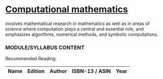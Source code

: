 # [Computational mathematics](https://en.wikipedia.org/wiki/Computational_mathematics) 
involves mathematical research in mathematics as well as in areas of science where computation plays a central and
essential role, and emphasizes algorithms, numerical methods, and symbolic computations.

### MODULE/SYLLABUS CONTENT

Recommended Reading:

| **Name** | **Edition** | **Author** | **ISBN-13** / **ASIN** | **Year** |
|---|---|---|---|---|
